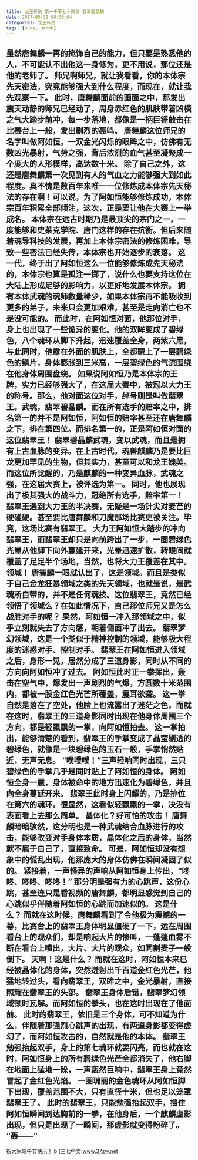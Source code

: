 ```yaml
---
title: 龙王传说 第一千零七十四章 翡翠碧晶麟
date: 2017-05-31 08:00:04
categories: 龙王传说
tags: [Duke, Hannb]
---
```


虽然唐舞麟一再的掩饰自己的能力，但只要是熟悉他的人，不可能认不出他这一身修为，更不用说，那位还是他的老师了。
师兄啊师兄，就让我看看，你的本体宗先天密法，究竟能够强大到什么程度，而现在，就让我先观察一下。
此时，唐舞麟面前的画面之中，那发出震天动静的师兄已经动了，周身赤红色的肌肤带着凶横之气大踏步前冲，每一步落地，都像是一柄巨锤敲击在比赛台上一般，发出剧烈的轰鸣。
唐舞麟这位师兄的名字叫做阿如恒，一双金光闪烁的眼眸之中，仿佛有无数凶光暴射，气势之强，背后浓烈的血气甚至凝聚成一个庞大的人形模样，高达数十米。
除了自己之外，这还是唐舞麟第一次见到有人的气血之力能够强大到如此程度。真不愧是数百年来唯一一位修炼成本体宗先天秘法的存在啊！可以说，为了阿如恒能够修炼成功，本体宗百年积累全部倾注，这次，正是要让他在大赛上一举成名。
本体宗在远古时期乃是最顶尖的宗门之一，一度能够和史莱克学院、唐门这样的存在抗衡。但后来随着魂导科技的发展，再加上本体宗密法的修炼困难，导致一些密法已经失传，本体宗也开始逐步的衰落。
这一代，终于出了阿如恒这么一位能够修炼成先天秘法的，本体宗也算是孤注一掷了，说什么也要支持这位在大陆上形成足够的影响力，以更好地发展本体宗。
拥有本体武魂的魂师数量稀少，如果本体宗再不能吸收到更多的弟子，未来只会更加艰难，甚至是走向消亡也不是没可能的。
而此时，在阿如恒对面，他那位对手，身上也出现了一些诡异的变化。他的双眸变成了碧绿色，八个魂环从脚下升起，迅速覆盖全身，两紫六黑，与此同时，他露在外面的肌肤上，全都蒙上了一层碧绿色的鳞片，身体膨胀到三米高，一层碧绿色的气流围绕在他身体周围盘绕。
如果说阿如恒乃是本体宗的王牌，实力已经够强大了，在这届大赛中，被冠以大力王的称号。那么，他对面这位对手，绰号则是叫做翡翠王。武魂，翡翠碧晶麟。而在所有选手的赔率之中，排名第一的并不是阿如恒，阿如恒的赔率甚至还在唐舞麟之下，排在第四位。而排名第一的，正是阿如恒对面的这位翡翠王！
翡翠碧晶麟武魂，变以武魂，而且是拥有上古血脉的变异。在上古时代，魂兽麒麟乃是要比巨龙更加罕见的生物，但其实力，甚至可以和龙王媲美。而这位所觉醒的，乃是麒麟的一种变异血脉，武魂之强，在这届大赛上，被评选为第一。
同时，他也展现出了极其强大的战斗力，冠绝所有选手，赔率第一！
翡翠王遇到大力王的半决赛，无疑是一场针尖对麦芒的硬碰硬。甚至要比唐舞麟和刀魔那场比赛更被关注。毕竟，这场比赛有翡翠王。
大力王阿如恒大踏步的冲向翡翠王，而翡翠王却只是向前跨出了一步，一圈碧绿色光晕从他脚下向外蔓延开来，光晕迅速扩散，转眼间就覆盖了足足半个场地，当然，也将大力王覆盖在其中。
领域！
唐舞麟一眼就认出了，这是领域。而且是类似于自己金龙狂暴领域之类的先天领域，也就是说，是武魂所自带的，并不是任何魂技。这位翡翠王，竟然已经领悟了领域么？在如此情况下，自己那位师兄又是怎么战胜对手的呢？
果然，阿如恒一冲入那领域之中，似乎立刻就失去了方向感，朝着侧面冲了出去。
翡翠梦幻领域，这是一个类似于精神控制的领域，能够极大程度的迷惑对手、控制对手。
翡翠王在阿如恒进入领域之后，身形一晃，居然分成了三道身影，同时从不同的方向向阿如恒冲了过去。
阿如恒此时正一拳挥出，轰击在空气中，爆发出一声剧烈的气爆，方圆数十米范围内，都被一股金红色光芒所覆盖，震耳欲聋。
这一拳自然是落在了空处，他脸上也流露出了迷茫之色，而就在这时，翡翠王的三道身影同时出现在他身体周围三个方向，都是轻飘飘的一掌，向阿如恒拍去。
这一掌拍出，能够清楚的看到，翡翠王的手掌变成了晶莹剔透的碧绿色，就像是一块碧绿色的玉石一般，手掌悄然贴近，无声无息。
“噗噗噗！”三声轻响同时出现，三只碧绿色的手掌几乎是同时贴上了阿如恒的身体。
阿如恒全身一震，身体被命中的地方迅速化为碧绿色，并且向全身蔓延开来。
翡翠王此时身上闪耀的，乃是排位在第六的魂环。很显然，这看似轻飘飘的一掌，决没有表面看上去那么简单。
晶体化？好可怕的攻击！
唐舞麟暗暗骇然，这分明也是一种武魂结合血脉进行的攻击，能够改变对手身体本质，晶体化之后的身体，当然就不属于自己了，直接致命。
可是，阿如恒却没有想象中的慌乱出现，他那庞大的身体仿佛在瞬间凝固了似的。
紧接着，一声怪异的声响从阿如恒身上传出，“咚咚、咚咚、咚咚！”
那分明是强有力的心跳声，这份心跳，甚至连只是看视频的唐舞麟，都明显感觉到自己的心跳似乎伴随着阿如恒的心跳而加速似的。
这是什么？
而就在这时候，唐舞麟看到了令他极为震撼的一幕，比赛台上的翡翠王身体明显僵硬了一下，远在周围看台上的观众们，却是响起大片的惨叫，一蓬蓬血雾不断在看台上喷出，大片、大片的观众，如同割麦子一般倒下。
天啊！这是什么？
而就在这时，阿如恒本来已经被晶体化的身体，突然迸射出千百道金红色光芒，他猛地转过头，看向翡翠王，双眸之中，金光暴射，直接照耀在翡翠王的头部。
翡翠王身体后错，翡翠梦幻领域顿时瓦解。而阿如恒的拳头，也在这时出现在了他面前。
此时的翡翠王，依旧是三个身体，可不知道为什么，伴随着那强烈心跳声的出现，有两道身影都变得虚幻了，而阿如恒攻击的，自然就是他的本体。
翡翠王勉强抬起双手，身上的第七魂环就要闪亮，而也就在这时，阿如恒身上的所有碧绿色光芒全都消失了，他右脚在地面上猛地一跺，一声轰然巨响中，翡翠王身上竟然冒起了金红色光焰。
一圈瑰丽的金色魂环从阿如恒脚下出现，覆盖范围不大，只有直径十米，但也足以笼罩翡翠王了。
此时的翡翠王，只能勉强抬起双手，挡住阿如恒瞬间到达胸前的一拳，在他身后，一个麒麟虚影出现，但只是出现了一瞬间，那虚影就变得粉碎了。
“轰——”
-------------------------------
祝大家端午节快乐！
b
(三七中文 www.37zw.net